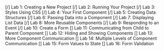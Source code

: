 [/] Lab 1: Creating a New Project
[/] Lab 2: Running Your Project
[/] Lab 3: Styles Using CSS
[/] Lab 4: Your First Component
[/] Lab 5: Creating Data Structures
[/] Lab 6: Passing Data into a Component
[/] Lab 7: Displaying List Data
[/] Lab 8: More Reusable Components
[/] Lab 9: Responding to an Event
[/] Lab 10: Create a Form
[] Lab 11: Communicating from Child to Parent Component
[] Lab 12: Hiding and Showing Components
[] Lab 13: More Component Communication
[] Lab 14: Multiple Levels of Component Communication
[] Lab 15: Form Values to State
[] Lab 16: Form Validation